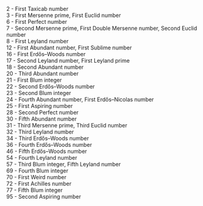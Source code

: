 2 - First Taxicab number  
3 - First Mersenne prime, First Euclid number  
6 - First Perfect number  
7 - Second Mersenne prime, First Double Mersenne number, Second Euclid number  
8 - First Leyland number  
12 - First Abundant number, First Sublime number  
16 - First Erdős–Woods number  
17 - Second Leyland number, First Leyland prime  
18 - Second Abundant number  
20 - Third Abundant number  
21 - First Blum integer  
22 - Second Erdős–Woods number  
23 - Second Blum integer  
24 - Fourth Abundant number, First Erdős–Nicolas number  
25 - First Aspiring number  
28 - Second Perfect number  
30 - Fifth Abundant number  
31 - Third Mersenne prime, Third Euclid number  
32 - Third Leyland number  
34 - Third Erdős–Woods number  
36 - Fourth Erdős–Woods number  
46 - Fifth Erdős–Woods number  
54 - Fourth Leyland number  
57 - Third Blum integer, Fifth Leyland number  
69 - Fourth Blum integer  
70 - First Weird number  
72 - First Achilles number  
77 - Fifth Blum integer  
95 - Second Aspiring number  

